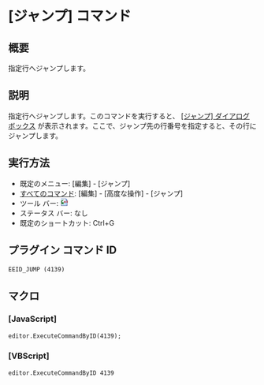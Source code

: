 # \[ジャンプ\] コマンド

## 概要

指定行へジャンプします。

## 説明

指定行へジャンプします。このコマンドを実行すると、 [\[ジャンプ\] ダイアログ ボックス](../../dlg/jump/index) が表示されます。ここで、ジャンプ先の行番号を指定すると、その行にジャンプします。

## 実行方法

- 既定のメニュー: \[編集\] \- \[ジャンプ\]
- [すべてのコマンド](../../glossary/allcommands): \[編集\] \- \[高度な操作\] \- \[ジャンプ\]
- ツール バー: ![](../../images/jump.png)
- ステータス バー: なし
- 既定のショートカット: Ctrl+G

## プラグイン コマンド ID

```
EEID_JUMP (4139)
```

## マクロ

### \[JavaScript\]

```
editor.ExecuteCommandByID(4139);
```

### \[VBScript\]

```
editor.ExecuteCommandByID 4139
```
